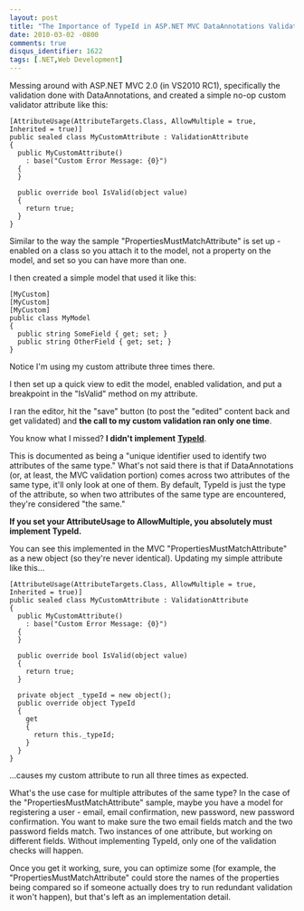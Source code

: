 ```yaml
---
layout: post
title: "The Importance of TypeId in ASP.NET MVC DataAnnotations Validation Attributes"
date: 2010-03-02 -0800
comments: true
disqus_identifier: 1622
tags: [.NET,Web Development]
---
```

Messing around with ASP.NET MVC 2.0 (in VS2010 RC1), specifically the
validation done with DataAnnotations, and created a simple no-op custom
validator attribute like this:

    [AttributeUsage(AttributeTargets.Class, AllowMultiple = true, Inherited = true)]
    public sealed class MyCustomAttribute : ValidationAttribute
    {
      public MyCustomAttribute()
        : base("Custom Error Message: {0}")
      {
      }

      public override bool IsValid(object value)
      {
        return true;
      }
    }

Similar to the way the sample "PropertiesMustMatchAttribute" is set up -
enabled on a class so you attach it to the model, not a property on the
model, and set so you can have more than one.

I then created a simple model that used it like this:

    [MyCustom]
    [MyCustom]
    [MyCustom]
    public class MyModel
    {
      public string SomeField { get; set; }
      public string OtherField { get; set; }
    }

Notice I'm using my custom attribute three times there.

I then set up a quick view to edit the model, enabled validation, and
put a breakpoint in the "IsValid" method on my attribute.

I ran the editor, hit the "save" button (to post the "edited" content
back and get validated) and **the call to my custom validation ran only
one time**.

You know what I missed? **I didn't
implement** [**TypeId**](http://msdn.microsoft.com/en-us/library/system.attribute.typeid.aspx).

This is documented as being a "unique identifier used to identify two
attributes of the same type." What's not said there is that if
DataAnnotations (or, at least, the MVC validation portion) comes across
two attributes of the same type, it'll only look at one of them. By
default, TypeId is just the type of the attribute, so when two
attributes of the same type are encountered, they're considered "the
same."

**If you set your AttributeUsage to AllowMultiple, you absolutely must
implement TypeId.**

You can see this implemented in the MVC "PropertiesMustMatchAttribute"
as a new object (so they're never identical). Updating my simple
attribute like this...

    [AttributeUsage(AttributeTargets.Class, AllowMultiple = true, Inherited = true)]
    public sealed class MyCustomAttribute : ValidationAttribute
    {
      public MyCustomAttribute()
        : base("Custom Error Message: {0}")
      {
      }

      public override bool IsValid(object value)
      {
        return true;
      }

      private object _typeId = new object();
      public override object TypeId
      {
        get
        {
          return this._typeId;
        }
      }
    }

...causes my custom attribute to run all three times as expected.

What's the use case for multiple attributes of the same type? In the
case of the "PropertiesMustMatchAttribute" sample, maybe you have a
model for registering a user - email, email confirmation, new password,
new password confirmation. You want to make sure the two email fields
match and the two password fields match. Two instances of one attribute,
but working on different fields. Without implementing TypeId, only one
of the validation checks will happen.

Once you get it working, sure, you can optimize some (for example, the
"PropertiesMustMatchAttribute" could store the names of the properties
being compared so if someone actually does try to run redundant
validation it won't happen), but that's left as an implementation
detail.

